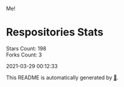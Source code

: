 Me!

# Respositories Stats
Stars Count: 198  
Forks Count: 3

2021-03-29 00:12:33  

This README is automatically generated by [🐰](https://github.com/rnitta/rnitta).
